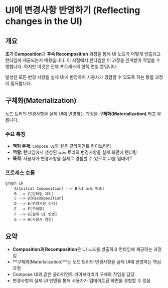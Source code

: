 # UI에 변경사항 반영하기 (Reflecting changes in the UI)

## 개요

**초기 Composition**과 **후속 Recomposition** 과정을 통해 UI 노드가 어떻게 방출되고 런타임에 제공되는지 배웠습니다. 이 시점에서 런타임은 이 과정을 인계받아 작업을 수행합니다. 하지만 이것은 전체 프로세스의 한쪽 면일 뿐입니다.

발생한 모든 변경 사항을 실제 UI에 반영하여 사용자가 경험할 수 있도록 하는 통합 과정이 필요합니다.

## 구체화(Materialization)

노드 트리의 변경사항을 실제 UI에 반영하는 과정을 **구체화(Materialization)** 라고 부릅니다.

### 주요 특징

- **책임 주체**: `Compose UI`와 같은 클라이언트 라이브러리
- **역할**: 런타임에서 생성된 노드 트리의 변경사항을 실제 화면에 렌더링
- **목적**: 사용자가 변경사항을 실제로 경험할 수 있도록 UI를 업데이트

### 프로세스 흐름

```mermaid
graph LR
    A[Initial Composition] --> B[UI 노드 방출]
    B --> C[런타임 처리]
    C --> D[Recomposition]
    D --> E[변경사항 감지]
    E --> F[구체화]
    F --> G[실제 UI 반영]
    G --> H[사용자 경험]
```

## 요약

- **Composition과 Recomposition**은 UI 노드를 방출하고 런타임에 제공하는 과정임
- **구체화(Materialization)**는 노드 트리의 변경사항을 실제 UI에 반영하는 핵심 과정
- Compose UI와 같은 클라이언트 라이브러리가 구체화 작업을 담당
- 변경사항의 실제 UI 반영을 통해 사용자가 업데이트된 화면을 경험할 수 있음